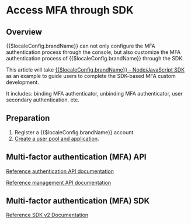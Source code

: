 # Access MFA through SDK

<LastUpdated/>

## Overview

{{$localeConfig.brandName}} can not only configure the MFA authentication process through the console, but also customize the MFA authentication process of {{$localeConfig.brandName}} through the SDK.

This article will take [{{$localeConfig.brandName}} - Node/JavaScript SDK](/reference/sdk-for-node/) as an example to guide users to complete the SDK-based MFA custom development.

It includes: binding MFA authenticator, unbinding MFA authenticator, user secondary authentication, etc.

## Preparation

1. <a :href="`${$themeConfig.consoleDomain}`">Register a {{$localeConfig.brandName}} account</a>.
2. [Create a user pool and application](/guides/basics/authenticate-first-user/use-hosted-login-page.md).

## Multi-factor authentication (MFA) API

[Reference authentication API documentation](https://api.genauth.ai/openapi/v3/authentication/#tag/MFA%20%E8%A6%81%E7%B4%A0%E7%AE%A1%E7%90%86/API%20%E5%88%97%E8%A1%A8)

[Reference management API documentation](https://api.genauth.ai/openapi/v3/management/#tag/%E7%AE%A1%E7%90%86%E7%94%A8%E6%88%B7/API%20%E5%88%97%E8%A1%A8/operation/UsersManagementController_getUserMfaInfo)

## Multi-factor authentication (MFA) SDK

[Reference SDK v2 Documentation](https://docs.genauth.ai/reference/sdk-for-node/authentication/MfaAuthenticationClient.html)
